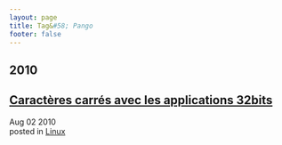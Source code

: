```yaml
---
layout: page
title: Tag&#58; Pango
footer: false
---
```


<div id="blog-archives" class="category">
<h2>2010</h2>

<article>
<h1><a href="/2010/08/02/caracteres-carres-avec-les-applications-32bits/index.html">Caractères carrés avec les applications 32bits</a></h1>
<time datetime="2010-08-02T00:00:00-06:00" pubdate><span class='month'>Aug</span> <span class='day'>02</span> <span class='year'>2010</span></time>
<footer>
<span class="categories">posted in 
<a href='/categories/linux/'>Linux</a></span>
</footer>
</article>
</div>
